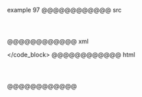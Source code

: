 example 97
@@@@@@@@@@@@ src
```

  
```
@@@@@@@@@@@@ xml
<?xml version="1.0" encoding="UTF-8"?>
<!DOCTYPE document SYSTEM "CommonMark.dtd">
<document xmlns="http://commonmark.org/xml/1.0">
  <code_block>
  
</code_block>
</document>
@@@@@@@@@@@@ html
<pre><code>
  
</code></pre>
@@@@@@@@@@@@
